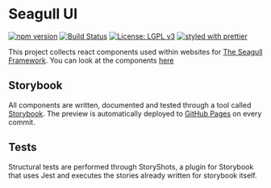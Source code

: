 # Seagull UI

[![npm version](https://badge.fury.io/js/%40seagull%2Fui.svg)](https://badge.fury.io/js/%40seagull%2Fcui)
[![Build Status](https://travis-ci.org/seagull-js/ui.svg?branch=master)](https://travis-ci.org/seagull-js/ui)
[![License: LGPL v3](https://img.shields.io/badge/License-LGPL%20v3-blue.svg)](http://www.gnu.org/licenses/lgpl-3.0)
[![styled with prettier](https://img.shields.io/badge/styled_with-prettier-ff69b4.svg)](https://github.com/prettier/prettier)

This project collects react components used within websites for
[The Seagull Framework](https://seagull.technology). You can look at the
components [here](http://seagull-js.github.io/ui)

## Storybook

All components are written, documented and tested through a tool called
[Storybook](https://storybook.js.org/). The preview is automatically deployed
to [GitHub Pages](http://seagull-js.github.io/ui) on every commit.

## Tests

Structural tests are performed through StoryShots, a plugin for Storybook that
uses Jest and executes the stories already written for storybook itself.
